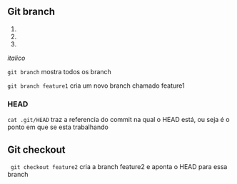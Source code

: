 ## Git branch


1. 
2. 
3. 

*italico*


```git branch```  mostra todos os branch

```git branch feature1```  cria um novo branch chamado feature1


### HEAD

```cat .git/HEAD``` traz a referencia do commit na qual o HEAD está, ou seja é o ponto em que se esta trabalhando



## Git checkout

``` git checkout feature2``` cria a branch feature2 e aponta o HEAD para essa branch
